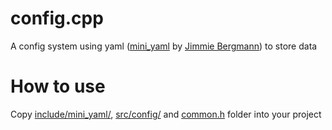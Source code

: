 # config.cpp
A config system using yaml ([mini_yaml](https://github.com/jimmiebergmann/mini-yaml) by [Jimmie Bergmann](https://github.com/jimmiebergmann/)) to store data


# How to use
Copy [include/mini_yaml/](include/mini_yaml/), [src/config/](src/config/) and [common.h](src/common.h) folder into your project  

